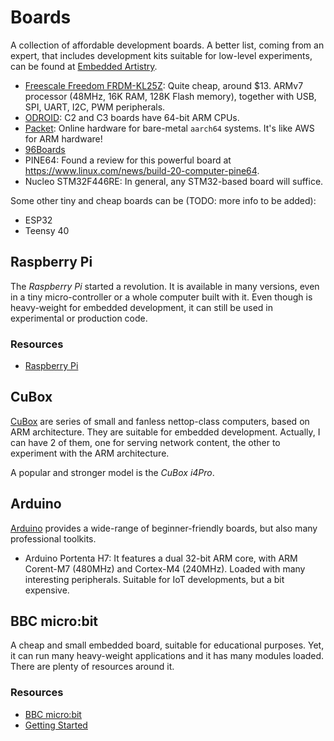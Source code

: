 Boards
======

A collection of affordable development boards.
A better list, coming from an expert, that includes development kits
suitable for low-level experiments, can be found at
[Embedded Artistry](https://embeddedartistry.com/dev-kits/).

 - [Freescale Freedom FRDM-KL25Z][frdm-kl25z]:
   Quite cheap, around $13.  ARMv7 processor (48MHz, 16K RAM, 128K Flash memory),
   together with USB, SPI, UART, I2C, PWM peripherals.
 - [ODROID](http://www.hardkernel.com/main/):
   C2 and C3 boards have 64-bit ARM CPUs.
 - [Packet](https://www.packet.net/):
   Online hardware for bare-metal `aarch64` systems.  It's like AWS for ARM hardware!
 - [96Boards](https://www.96boards.org/)
 - PINE64:  Found a review for this powerful board at
   <https://www.linux.com/news/build-20-computer-pine64>.
 - Nucleo STM32F446RE:
   In general, any STM32-based board will suffice.

Some other tiny and cheap boards can be (TODO: more info to be added):

 - ESP32
 - Teensy 40


Raspberry Pi
------------

The _Raspberry Pi_ started a revolution.  It is available in many versions, even
in a tiny micro-controller or a whole computer built with it.  Even though is
heavy-weight for embedded development, it can still be used in experimental or
production code.

### Resources ###

 - [Raspberry Pi](https://www.raspberrypi.org/)


CuBox
-----

[CuBox](https://en.wikipedia.org/wiki/CuBox) are series of small and fanless
nettop-class computers, based on ARM architecture.  They are suitable for
embedded development.  Actually, I can have 2 of them, one for serving network
content, the other to experiment with the ARM architecture.

A popular and stronger model is the _CuBox i4Pro_.


Arduino
-------

[Arduino][arduino] provides a wide-range of beginner-friendly boards, but also
many professional toolkits.

 - Arduino Portenta H7:
   It features a dual 32-bit ARM core, with ARM Corent-M7 (480MHz) and Cortex-M4
   (240MHz).  Loaded with many interesting peripherals.  Suitable for IoT
   developments, but a bit expensive.


[arduino]:	https://www.arduino.cc/
[frdm-kl25z]:	http://www.freescale.com/webapp/sps/site/prod_summary.jsp?code=FRDM-KL25Z


BBC micro:bit
-------------

A cheap and small embedded board, suitable for educational purposes.  Yet, it
can run many heavy-weight applications and it has many modules loaded.  There
are plenty of resources around it.

### Resources ###

 - [BBC micro:bit](https://microbit.org/)
 - [Getting Started](https://microbit.org/get-started/first-steps/introduction/)

